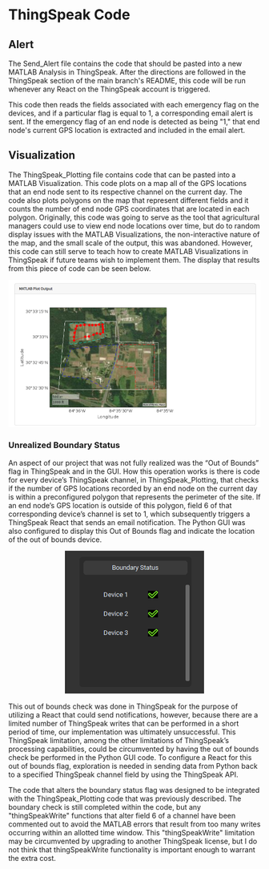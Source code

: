 # ThingSpeak Code

## Alert

The Send_Alert file contains the code that should be pasted into a new MATLAB Analysis in ThingSpeak. After the directions are followed in the ThingSpeak section of the main branch's README, this code will be run whenever any React on the ThingSpeak account is triggered.

This code then reads the fields associated with each emergency flag on the devices, and if a particular flag is equal to 1, a corresponding email alert is sent. If the emergency flag of an end node is detected as being "1," that end node's current GPS location is extracted and included in the email alert.

## Visualization

The ThingSpeak_Plotting file contains code that can be pasted into a MATLAB Visualization. This code plots on a map all of the GPS locations that an end node sent to its respective channel on the current day. The code also plots polygons on the map that represent different fields and it counts the number of end node GPS coordinates that are located in each polygon. Originally, this code was going to serve as the tool that agricultural managers could use to view end node locations over time, but do to random display issues with the MATLAB Visualizations, the non-interactive nature of the map, and the small scale of the output, this was abandoned. However, this code can still serve to teach how to create MATLAB Visualizations in ThingSpeak if future teams wish to implement them. The display that results from this piece of code can be seen below. 

<p align="center">
	<img src="documentation_images/ts_plot.png" width = "700">
</p>

### Unrealized Boundary Status

An aspect of our project that was not fully realized was the “Out of Bounds” flag in ThingSpeak and in the GUI. How this operation works is there is code for every device’s ThingSpeak channel, in ThingSpeak_Plotting, that checks if the number of GPS locations recorded by an end node on the current day is within a preconfigured polygon that represents the perimeter of the site. If an end node’s GPS location is outside of this polygon, field 6 of that corresponding device’s channel is set to 1, which subsequently triggers a ThingSpeak React that sends an email notification. The Python GUI was also configured to display this Out of Bounds flag and indicate the location of the out of bounds device. 

<p align="center">
	<img src="documentation_images/boundary.png">
</p>

This out of bounds check was done in ThingSpeak for the purpose of utilizing a React that could send notifications, however, because there are a limited number of ThingSpeak writes that can be performed in a short period of time, our implementation was ultimately unsuccessful. This ThingSpeak limitation, among the other limitations of ThingSpeak’s processing capabilities, could be circumvented by having the out of bounds check be performed in the Python GUI code. To configure a React for this out of bounds flag, exploration is needed in sending data from Python back to a specified ThingSpeak channel field by using the ThingSpeak API. 

The code that alters the boundary status flag was designed to be integrated with the ThingSpeak_Plotting code that was previously described. The boundary check is still completed within the code, but any "thingSpeakWrite" functions that alter field 6 of a channel have been commented out to avoid the MATLAB errors that result from too many writes occurring within an allotted time window. This "thingSpeakWrite" limitation may be circumvented by upgrading to another ThingSpeak license, but I do not think that thingSpeakWrite functionality is important enough to warrant the extra cost.










